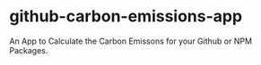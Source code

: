 # github-carbon-emissions-app
An App to Calculate the Carbon Emissons for your Github or NPM Packages.
